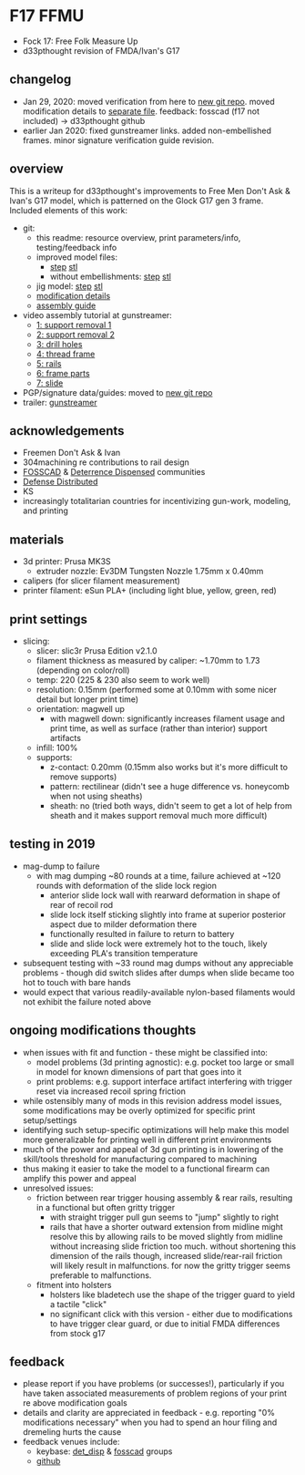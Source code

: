 # F17 FFMU
* Fock 17: Free Folk Measure Up
* d33pthought revision of FMDA/Ivan's G17

## changelog
* Jan 29, 2020: moved verification from here to [new git repo](https://github.com/d33pthought42/samizdat). moved modification details to [separate file](f17_modifications.md). feedback: fosscad (f17 not included) -> d33pthought github
* earlier Jan 2020: fixed gunstreamer links. added non-embellished frames. minor signature verification guide revision.

## overview
This is a writeup for d33pthought's improvements to Free Men Don't Ask & Ivan's G17 model, which is patterned on the Glock G17 gen 3 frame. Included elements of this work:
  * git:
    * this readme: resource overview, print parameters/info, testing/feedback info
    * improved model files:
      * [step](models/f17_d33p_ffmu.step) [stl](models/f17_d33p_ffmu.stl)
      * without embellishments: [step](models/f17_d33p_ffmu_no-embellish.step) [stl](models/f17_d33p_ffmu_no-embellish.stl)
    * jig model: [step](models/jig_f17_rails.step) [stl](models/jig_f17_rails.stl)
    * [modification details](f17_modifications.md)
    * [assembly guide](f17_assembly.md)
  * video assembly tutorial at gunstreamer:
    * [1: support removal 1](https://gunstreamer.com/v/1G7QBt?b=1)
    * [2: support removal 2](https://gunstreamer.com/v/px4hbc?b=1)
    * [3: drill holes](https://gunstreamer.com/v/TtgeFk?b=1)
    * [4: thread frame](https://gunstreamer.com/v/8u7zSC?b=1)
    * [5: rails](https://gunstreamer.com/v/rY4VNY?b=1)
    * [6: frame parts](https://gunstreamer.com/v/FANFyn?b=1)
    * [7: slide](https://gunstreamer.com/v/rY4VNY?b=1)
  * PGP/signature data/guides: moved to [new git repo](https://github.com/d33pthought42/samizdat)
  * trailer: [gunstreamer](https://gunstreamer.com/v/tWMFlL?b=1)

## acknowledgements
* Freemen Don't Ask & Ivan
* 304machining re contributions to rail design
* [FOSSCAD](https://fosscad.org/fc/) & [Deterrence Dispensed](https://keybase.io/team/det_disp) communities
* [Defense Distributed](https://defdist.org/)
* KS
* increasingly totalitarian countries for incentivizing gun-work, modeling, and printing

## materials
* 3d printer: Prusa MK3S
  * extruder nozzle: Ev3DM Tungsten Nozzle 1.75mm x 0.40mm
* calipers (for slicer filament measurement)
* printer filament: eSun PLA+ (including light blue, yellow, green, red)

## print settings
* slicing:
  * slicer: slic3r Prusa Edition v2.1.0
  * filament thickness as measured by caliper: ~1.70mm to 1.73 (depending on color/roll)
  * temp: 220 (225 & 230 also seem to work well)
  * resolution: 0.15mm (performed some at 0.10mm with some nicer detail but longer print time)
  * orientation: magwell up
    * with magwell down: significantly increases filament usage and print time, as well as surface (rather than interior) support artifacts
  * infill: 100%
  * supports:
    * z-contact: 0.20mm (0.15mm also works but it's more difficult to remove supports)
    * pattern: rectilinear (didn't see a huge difference vs. honeycomb when not using sheaths)
    * sheath: no (tried both ways, didn't seem to get a lot of help from sheath and it makes support removal much more difficult)

## testing in 2019
* mag-dump to failure
  * with mag dumping ~80 rounds at a time, failure achieved at ~120 rounds with deformation of the slide lock region
    * anterior slide lock wall with rearward deformation in shape of rear of recoil rod
    * slide lock itself sticking slightly into frame at superior posterior aspect due to milder deformation there
    * functionally resulted in failure to return to battery
    * slide and slide lock were extremely hot to the touch, likely exceeding PLA's transition temperature
* subsequent testing with ~33 round mag dumps without any appreciable problems - though did switch slides after dumps when slide became too hot to touch with bare hands
* would expect that various readily-available nylon-based filaments would not exhibit the failure noted above

## ongoing modifications thoughts
* when issues with fit and function - these might be classified into:
  * model problems (3d printing agnostic): e.g. pocket too large or small in model for known dimensions of part that goes into it
  * print problems: e.g. support interface artifact interfering with trigger reset via increased recoil spring friction
* while ostensibly many of mods in this revision address model issues, some modifications may be overly optimized for specific print setup/settings
* identifying such setup-specific optimizations will help make this model more generalizable for printing well in different print environments
* much of the power and appeal of 3d gun printing is in lowering of the skill/tools threshold for manufacturing compared to machining
* thus making it easier to take the model to a functional firearm can amplify this power and appeal
* unresolved issues:
  * friction between rear trigger housing assembly & rear rails, resulting in a functional but often gritty trigger
    * with straight trigger pull gun seems to "jump" slightly to right
    * rails that have a shorter outward extension from midline might resolve this by allowing rails to be moved slightly from midline without increasing slide friction too much. without shortening this dimension of the rails though, increased slide/rear-rail friction will likely result in malfunctions. for now the gritty trigger seems preferable to malfunctions.
  * fitment into holsters
    * holsters like bladetech use the shape of the trigger guard to yield a tactile "click"
    * no significant click with this version - either due to modifications to have trigger clear guard, or due to initial FMDA differences from stock g17

## feedback
* please report if you have problems (or successes!), particularly if you have taken associated measurements of problem regions of your print re above modification goals
* details and clarity are appreciated in feedback - e.g. reporting "0% modifications necessary" when you had to spend an hour filing and dremeling hurts the cause
* feedback venues include:
  * keybase: [det_disp](https://keybase.io/team/det_disp) & [fosscad](https://keybase.io/team/fosscad_org) groups
  * [github](https://github.com/d33pthought42)